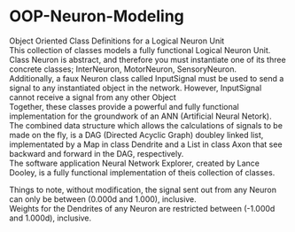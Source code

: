 # OOP-Neuron-Modeling
Object Oriented Class Definitions for a Logical Neuron Unit<br>
This collection of classes models a fully functional Logical Neuron Unit.<br>
Class Neuron is abstract, and therefore you must instantiate one of its three concrete classes; InterNeuron, MotorNeuron, SensoryNeuron.<br>
Additionally, a faux Neuron class called InputSignal must be used to send a signal to any instantiated object in the network. However, InputSignal cannot receive a signal from any other Object<br>
Together, these classes provide a powerful and fully functional implementation for the groundwork of an ANN (Artificial Neural Netork).<br>
The combined data structure which allows the calculations of signals to be made on the fly, is a DAG (Directed Acyclic Graph) doubley linked list, implementated by a Map in class Dendrite and a List in class Axon that see backward and forward in the DAG, respectively.<br>
The software application Neural Network Explorer, created by Lance Dooley, is a fully functional implementation of theis collection of classes.<p>
Things to note, without modification, the signal sent out from any Neuron can only be between (0.000d and 1.000), inclusive.<br>
Weights for the Dendrites of any Neuron are restricted between (-1.000d and 1.000d), inclusive.
